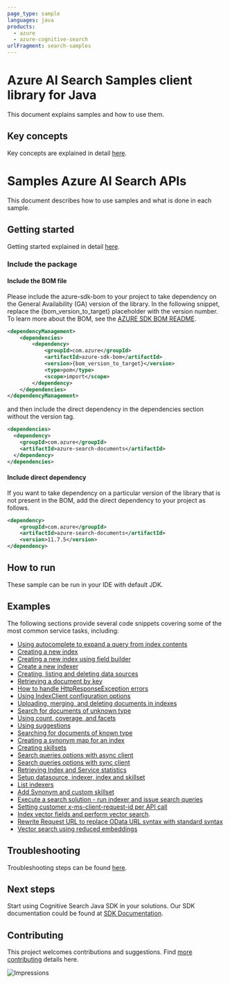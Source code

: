 ```yaml
---
page_type: sample
languages: java
products:
  - azure
  - azure-cognitive-search
urlFragment: search-samples
---
```


# Azure AI Search Samples client library for Java
This document explains samples and how to use them.

## Key concepts
Key concepts are explained in detail [here][SDK_README_KEY_CONCEPTS].

# Samples Azure AI Search APIs
This document describes how to use samples and what is done in each sample.

## Getting started
Getting started explained in detail [here][SDK_README_GETTING_STARTED].

### Include the package

#### Include the BOM file

Please include the azure-sdk-bom to your project to take dependency on the General Availability (GA) version of the library. In the following snippet, replace the {bom_version_to_target} placeholder with the version number.
To learn more about the BOM, see the [AZURE SDK BOM README](https://github.com/Azure/azure-sdk-for-java/blob/main/sdk/boms/azure-sdk-bom/README.md).

```xml
<dependencyManagement>
    <dependencies>
        <dependency>
            <groupId>com.azure</groupId>
            <artifactId>azure-sdk-bom</artifactId>
            <version>{bom_version_to_target}</version>
            <type>pom</type>
            <scope>import</scope>
        </dependency>
    </dependencies>
</dependencyManagement>
```
and then include the direct dependency in the dependencies section without the version tag.

```xml
<dependencies>
  <dependency>
    <groupId>com.azure</groupId>
    <artifactId>azure-search-documents</artifactId>
  </dependency>
</dependencies>
```

#### Include direct dependency

If you want to take dependency on a particular version of the library that is not present in the BOM,
add the direct dependency to your project as follows.


[//]: # ({x-version-update-start;com.azure:azure-search-documents;current})
```xml
<dependency>
    <groupId>com.azure</groupId>
    <artifactId>azure-search-documents</artifactId>
    <version>11.7.5</version>
</dependency>
```
[//]: # ({x-version-update-end})

## How to run
These sample can be run in your IDE with default JDK.

## Examples
The following sections provide several code snippets covering some of the most common service tasks, including:

- [Using autocomplete to expand a query from index contents](https://github.com/Azure/azure-sdk-for-java/blob/main/sdk/search/azure-search-documents/src/samples/java/com/azure/search/documents/AutoCompleteExample.java)
- [Creating a new index](https://github.com/Azure/azure-sdk-for-java/blob/main/sdk/search/azure-search-documents/src/samples/java/com/azure/search/documents/indexes/CreateIndexExample.java)
- [Creating a new index using field builder](https://github.com/Azure/azure-sdk-for-java/blob/main/sdk/search/azure-search-documents/src/samples/java/com/azure/search/documents/indexes/CreateIndexWithFieldBuilderExample.java)
- [Create a new indexer](https://github.com/Azure/azure-sdk-for-java/blob/main/sdk/search/azure-search-documents/src/samples/java/com/azure/search/documents/indexes/CreateIndexerExample.java)
- [Creating, listing and deleting data sources](https://github.com/Azure/azure-sdk-for-java/blob/main/sdk/search/azure-search-documents/src/samples/java/com/azure/search/documents/indexes/DataSourceExample.java)
- [Retrieving a document by key](https://github.com/Azure/azure-sdk-for-java/blob/main/sdk/search/azure-search-documents/src/samples/java/com/azure/search/documents/GetSingleDocumentExample.java)
- [How to handle HttpResponseException errors](https://github.com/Azure/azure-sdk-for-java/blob/main/sdk/search/azure-search-documents/src/samples/java/com/azure/search/documents/HttpResponseExceptionExample.java)
- [Using IndexClient configuration options](https://github.com/Azure/azure-sdk-for-java/blob/main/sdk/search/azure-search-documents/src/samples/java/com/azure/search/documents/IndexClientConfigurationExample.java)
- [Uploading, merging, and deleting documents in indexes](https://github.com/Azure/azure-sdk-for-java/blob/main/sdk/search/azure-search-documents/src/samples/java/com/azure/search/documents/IndexContentManagementExample.java)
- [Search for documents of unknown type](https://github.com/Azure/azure-sdk-for-java/blob/main/sdk/search/azure-search-documents/src/samples/java/com/azure/search/documents/SearchForDynamicDocumentsExample.java)
- [Using count, coverage, and facets](https://github.com/Azure/azure-sdk-for-java/blob/main/sdk/search/azure-search-documents/src/samples/java/com/azure/search/documents/SearchOptionsExample.java)
- [Using suggestions](https://github.com/Azure/azure-sdk-for-java/blob/main/sdk/search/azure-search-documents/src/samples/java/com/azure/search/documents/SearchSuggestionExample.java)
- [Searching for documents of known type](https://github.com/Azure/azure-sdk-for-java/blob/main/sdk/search/azure-search-documents/src/samples/java/com/azure/search/documents/SearchAsyncWithFullyTypedDocumentsExample.java)
- [Creating a synonym map for an index](https://github.com/Azure/azure-sdk-for-java/blob/main/sdk/search/azure-search-documents/src/samples/java/com/azure/search/documents/SynonymMapsCreateExample.java)
- [Creating skillsets](https://github.com/Azure/azure-sdk-for-java/blob/main/sdk/search/azure-search-documents/src/samples/java/com/azure/search/documents/indexes/CreateSkillsetExample.java)
- [Search queries options with async client](https://github.com/Azure/azure-sdk-for-java/blob/main/sdk/search/azure-search-documents/src/samples/java/com/azure/search/documents/SearchOptionsAsyncExample.java)
- [Search queries options with sync client](https://github.com/Azure/azure-sdk-for-java/blob/main/sdk/search/azure-search-documents/src/samples/java/com/azure/search/documents/SearchOptionsExample.java)
- [Retrieving Index and Service statistics](https://github.com/Azure/azure-sdk-for-java/blob/main/sdk/search/azure-search-documents/src/samples/java/com/azure/search/documents/IndexAndServiceStatisticsExample.java)
- [Setup datasource, indexer, index and skillset](https://github.com/Azure/azure-sdk-for-java/blob/main/sdk/search/azure-search-documents/src/samples/java/com/azure/search/documents/indexes/LifecycleSetupExample.java)
- [List indexers](https://github.com/Azure/azure-sdk-for-java/blob/main/sdk/search/azure-search-documents/src/samples/java/com/azure/search/documents/indexes/ListIndexersExample.java)
- [Add Synonym and custom skillset](https://github.com/Azure/azure-sdk-for-java/blob/main/sdk/search/azure-search-documents/src/samples/java/com/azure/search/documents/RefineSearchCapabilitiesExample.java)
- [Execute a search solution - run indexer and issue search queries](https://github.com/Azure/azure-sdk-for-java/blob/main/sdk/search/azure-search-documents/src/samples/java/com/azure/search/documents/RunningSearchSolutionExample.java)
- [Setting customer x-ms-client-request-id per API call](https://github.com/Azure/azure-sdk-for-java/blob/main/sdk/search/azure-search-documents/src/samples/java/com/azure/search/documents/PerCallRequestIdExample.java)
- [Index vector fields and perform vector search](https://github.com/Azure/azure-sdk-for-java/blob/main/sdk/search/azure-search-documents/src/samples/java/com/azure/search/documents/VectorSearchExample.java).
- [Rewrite Request URL to replace OData URL syntax with standard syntax](https://github.com/Azure/azure-sdk-for-java/blob/main/sdk/search/azure-search-documents/src/samples/java/com/azure/search/documents/SearchRequestUrlRewriterPolicy.java)
- [Vector search using reduced embeddings](https://github.com/Azure/azure-sdk-for-java/blob/40261403b3a75aa56a3eeaf18c2ba0fd071c87a6/sdk/search/azure-search-documents/src/samples/java/com/azure/search/documents/VectorSearchReducedEmbeddings.java)

## Troubleshooting
Troubleshooting steps can be found [here][SDK_README_TROUBLESHOOTING].

## Next steps
Start using Cognitive Search Java SDK in your solutions. Our SDK documentation could be found at [SDK Documentation][azsearch_docs]. 

## Contributing
This project welcomes contributions and suggestions. Find [more contributing][SDK_README_CONTRIBUTING] details here.

<!-- LINKS -->
[KEYS_SDK_README]: ../../README.md
[SDK_README_CONTRIBUTING]: https://github.com/Azure/azure-sdk-for-java/blob/main/sdk/search/azure-search-documents/README.md#contributing
[SDK_README_GETTING_STARTED]: https://github.com/Azure/azure-sdk-for-java/blob/main/sdk/search/azure-search-documents/README.md#getting-started
[SDK_README_TROUBLESHOOTING]: https://github.com/Azure/azure-sdk-for-java/blob/main/sdk/search/azure-search-documents/README.md#troubleshooting
[SDK_README_KEY_CONCEPTS]: https://github.com/Azure/azure-sdk-for-java/blob/main/sdk/search/azure-search-documents/README.md#key-concepts
[SDK_README_DEPENDENCY]: ../../README.md#adding-the-package-to-your-product
[azsearch_docs]: https://docs.microsoft.com/azure/search

![Impressions](https://azure-sdk-impressions.azurewebsites.net/api/impressions/azure-sdk-for-java/sdk/search/azure-search/samples/README.png)
